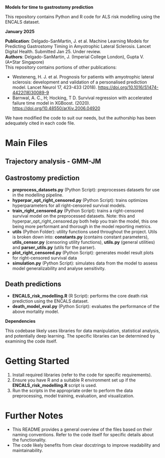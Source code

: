 
**Models for time to gastrostomy prediction**

This repository contains Python and R code for ALS risk modelling using the ENCALS dataset.

**January 2025**

**Publication**: Delgado-SanMartin, J. et al. Machine Learning Models for Predicting Gastrostomy Timing in Amyotrophic Lateral Sclerosis. Lancet Digital Health. Submitted Jan 25. Under review.<br> 
**Authors**: Delgado-SanMartin, J. (Imperial College London), Gupta V. (A*Star Singapore) <br>
This repository contains portions of other publications:
- Westeneng, H. J. et al. Prognosis for patients with amyotrophic lateral sclerosis: development and validation of a personalised prediction model. Lancet Neurol 17, 423-433 (2018). https://doi.org/10.1016/S1474-4422(18)30089-9
- Barnwal, A. C., H; Hocking, T D. Survival regression with accelerated failure time model in XGBoost.  (2020). https://doi.org/10.48550/arXiv.2006.04920

We have modified the code to suit our needs, but the authorship has been adequately cited in each code file.

# Main Files

## Trajectory analysis - GMM-JM


## Gastrostomy prediction
* **preprocess_datasets.py** (Python Script): preprocesses datasets for use in the modelling pipeline.
* **hyperpar_opt_right_censored.py** (Python Script): trains optimizes hyperparameters for all right-censored survival models.
* **train_right_censored.py** (Python Script): trains a right-censored survival model on the preprocessed datasets. Note: this and hyperpar_opt_right_censored.py both help you train the model, this one being more performant and thorough in the model reporting metrics.
* **utils** (Python Folder): utility functions used throughout the project. Utils is broken down into: **constants.py** (contains constant parameters), **utils_censor.py** (censoring utility functions), **utils.py** (general utilities) and **parser_utils.py** (utils for the parser).
* **plot_right_censored.py** (Python Script): generates model result plots for right-censored survival data
* **simulation.py** (Python Script): simulates data from the model to assess model generalizability and analyse sensitivity.

## Death predictions
* **ENCALS_risk_modelling.R**  (R Script): performs the core death risk prediction using the ENCALS dataset. 
* **death_model_eval.py** (Python Script): evaluates the performance of the above mortality model.


**Dependencies**

This codebase likely uses libraries for data manipulation, statistical analysis, and potentially deep learning. The specific libraries can be determined by examining the code itself.

# Getting Started

1. Install required libraries (refer to the code for specific requirements).
2. Ensure you have R and a suitable R environment set up if the  **ENCALS_risk_modelling.R** script is used.
3. Run the scripts in the appropriate order to perform the data preprocessing, model training, evaluation, and visualization.

# Further Notes

* This README provides a general overview of the files based on their naming conventions. Refer to the code itself for specific details about the functionality.
* The code likely benefits from clear docstrings to improve readability and maintainability.

